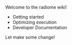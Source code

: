 Welcome to the radiome wiki!

- Getting started
- Optimizing execution
- Developer Documentation

Let make some change!
